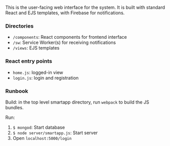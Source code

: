This is the user-facing web interface for the system. It is built with
standard React and EJS templates, with Firebase for notifications.

### Directories
- `/components`: React components for frontend interface
- `/sw`: Service Worker(s) for receiving notifications
- `/views`: EJS templates

### React entry points
- `home.js`: logged-in view
- `login.js`: login and registration

### Runbook
Build: in the top level smartapp directory, run `webpack` to build the JS
bundles.

Run:
1. `$ mongod`: Start database
2. `$ node server/smartapp.js`: Start server
3. Open `localhost:5000/login`
